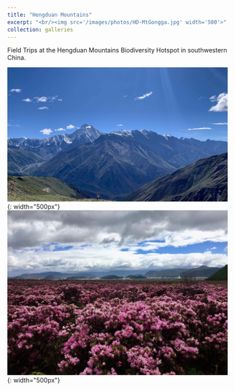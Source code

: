 ```yaml
---
title: "Hengduan Mountains"
excerpt: "<br/><img src='/images/photos/HD-MtGongga.jpg' width='500'>"
collection: galleries
---
```



Field Trips at the Hengduan Mountains Biodiversity Hotspot in southwestern China.

<!--
![Mt. Gongga - the highest peak at Hengduan Mountains](/images/photos/HD-MtGongga.jpg)
![Rhododendron blooming at Shangri-La](/images/photos/HD-Shangri-La.jpg)
-->


![](/images/photos/HD-MtGongga.JPG){: width="500px"} ![](/images/photos/HD-Shangri-La.JPG){: width="500px"}